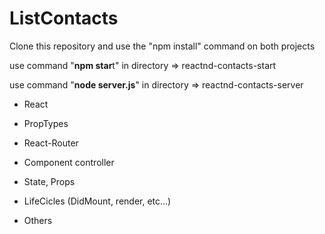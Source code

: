 # ListContacts

Clone this repository and use the "npm install" command on both projects

use command "**npm star**t" in directory => reactnd-contacts-start

use command "**node server.js**" in directory => reactnd-contacts-server

* React

* PropTypes

* React-Router

* Component controller

* State, Props

* LifeCicles (DidMount, render, etc...)

* Others
